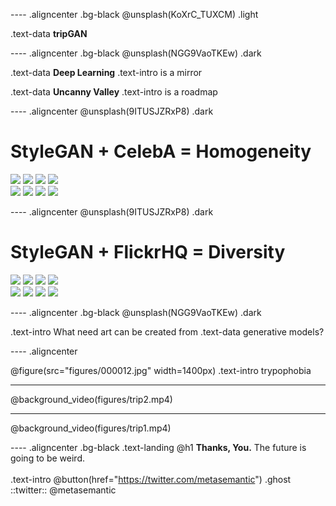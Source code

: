 ---- .aligncenter .bg-black
@unsplash(KoXrC_TUXCM) .light

.text-data **tripGAN**

---- .aligncenter .bg-black
@unsplash(NGG9VaoTKEw) .dark

.text-data **Deep Learning**
.text-intro is a mirror

.text-data **Uncanny Valley**
.text-intro is a roadmap

---- .aligncenter
@unsplash(9ITUSJZRxP8) .dark

# StyleGAN + CelebA = Homogeneity
<img src="figures/good/000161.jpg">
<img src="figures/good/000165.jpg">
<img src="figures/good/000169.jpg">
<img src="figures/good/000017.jpg">
<br>
<img src="figures/good/000405.jpg">
<img src="figures/good/000415.jpg">
<img src="figures/good/000416.jpg">
<img src="figures/good/000450.jpg">
<br>

---- .aligncenter
@unsplash(9ITUSJZRxP8) .dark

# StyleGAN + FlickrHQ = Diversity
<img src="figures/stylegan/00000003.jpg">
<img src="figures/stylegan/00000042.jpg">
<img src="figures/stylegan/00000062.jpg">
<img src="figures/stylegan/00000187.jpg">
<br>
<img src="figures/stylegan/00000233.jpg">
<img src="figures/stylegan/00000302.jpg">
<img src="figures/stylegan/00001135.jpg">
<img src="figures/stylegan/00001158.jpg">
<br>

---- .aligncenter .bg-black
@unsplash(NGG9VaoTKEw) .dark

.text-intro What need art can be created from
.text-data generative models?

---- .aligncenter

@figure(src="figures/000012.jpg" width=1400px)
.text-intro trypophobia

---- 

@background_video(figures/trip2.mp4)

---- 

@background_video(figures/trip1.mp4)

---- .aligncenter .bg-black
.text-landing @h1 **Thanks, You.**
The future is going to be weird.
<br><br>
.text-intro  @button(href="https://twitter.com/metasemantic") .ghost ::twitter:: @metasemantic





